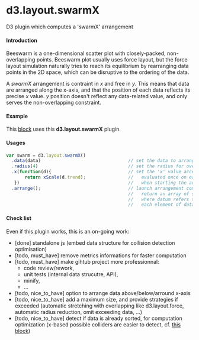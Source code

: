 # d3.layout.swarmX
D3 plugin which computes a 'swarmX' arrangement

#### Introduction
Beeswarm is a one-dimensional scatter plot with closely-packed, non-overlapping points. Beeswarm plot usually uses force layout, but the force layout simulation naturally tries to reach its equilibrium by rearranging data points in the 2D space, which can be disruptive to the ordering of the data.

A _swarmX_ arrangement is contraint in _x_ and free in _y_. This means that data are arranged along the x-axis, and that the position of each data reflects its precise _x_ value. _y_ position doesn't reflect any data-related value, and only serves the non-overlapping constraint.


#### Example
This <a href='http://bl.ocks.org/Kcnarf/5c989173d0e0c74ab4b62161b33bb0a8'>block</a> uses this __d3.layout.swarmX__ plugin.


#### Usages
```javascript
var swarm = d3.layout.swarmX()
  .data(data)                                 // set the data to arrange
  .radius(4)                                  // set the radius for overlapping detection
  .x(function(d){                             // set the 'x' value accessor
       return xScale(d.trend);                //   evaluated once on each element of data
   })                                         //   when starting the arrangement
  .arrange();                                 // launch arrangement computation;
                                              //   return an array of {datum: , x: , y: }
                                              //   where datum refers to an element of data
                                              //   each element of data remains unchanged
```

#### Check list
Even if this plugin works, this is an on-going work:

* [done] standalone js (embed data structure for collision detection optimisation)
* [todo, must\_have] remove metrics informations for faster computation
* [todo, must\_have] make gihtub project more professionnal:
  * code review/rework,
  * unit tests (internal data strucutre, API),
  * minify,
  * ...
* [todo, nice\_to\_have] option to arrange data above/below/arround x-axis
* [todo, nice\_to\_have] add a maximum size, and provide strategies if exceeded (automatic stretching with overlapping like d3.layout.force, automatic radius reduction, omit exceeding data, ...)
* [todo, nice\_to\_have] detect if data is already sorted, for computation optimization (x-based possible colliders are easier to detect, cf. <a href='http://bl.ocks.org/Kcnarf/921b2f038327dd0ca55213e4ce8bcdb1'>this block</a>)
